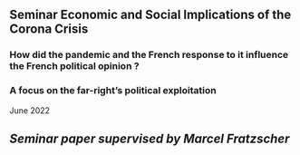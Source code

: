 ## Seminar Economic and Social Implications of the Corona Crisis
### How did the pandemic and the French response to it influence the French political opinion ?
### A focus on the far-right’s political exploitation

June 2022

## *Seminar paper supervised by Marcel Fratzscher*
